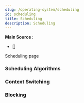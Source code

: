 ```yaml
---
slug: /operating-system/scheduling
id: scheduling
title: Scheduling
description: Scheduling
---
```


**Main Source :**

- [] 

Scheduling page

### Scheduling Algorithms

### Context Switching

### Blocking
